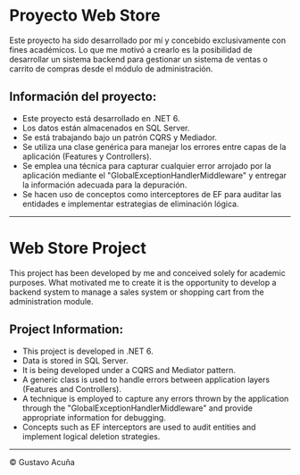 # Proyecto Web Store

Este proyecto ha sido desarrollado por mí y concebido exclusivamente con fines académicos. Lo que me motivó a crearlo es la posibilidad de desarrollar un sistema backend para gestionar un sistema de ventas o carrito de compras desde el módulo de administración.

## Información del proyecto:

- Este proyecto está desarrollado en .NET 6.
- Los datos están almacenados en SQL Server.
- Se está trabajando bajo un patrón CQRS y Mediador.
- Se utiliza una clase genérica para manejar los errores entre capas de la aplicación (Features y Controllers).
- Se emplea una técnica para capturar cualquier error arrojado por la aplicación mediante el "GlobalExceptionHandlerMiddleware" y entregar la información adecuada para la depuración.
- Se hacen uso de conceptos como interceptores de EF para auditar las entidades e implementar estrategias de eliminación lógica.

---

# Web Store Project

This project has been developed by me and conceived solely for academic purposes. What motivated me to create it is the opportunity to develop a backend system to manage a sales system or shopping cart from the administration module.

## Project Information:

- This project is developed in .NET 6.
- Data is stored in SQL Server.
- It is being developed under a CQRS and Mediator pattern.
- A generic class is used to handle errors between application layers (Features and Controllers).
- A technique is employed to capture any errors thrown by the application through the "GlobalExceptionHandlerMiddleware" and provide appropriate information for debugging.
- Concepts such as EF interceptors are used to audit entities and implement logical deletion strategies.

---

© Gustavo Acuña
